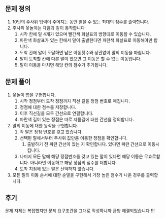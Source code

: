 ## 문제 정의

1. 10번의 주사위 입력이 주어지는 동안 얻을 수 있는 최대의 점수를 출력합니다.
2. 주사위 윷놀이는 다음과 같이 동작합니다
    1. 시작 칸에 말 4개가 있으며 빨간색 화살표의 방향대로 이동할 수 있습니다.
    2. 파란색 화살표가 있는 칸에서 말이 출발한다면 파란색 화살표로 이동해야만 합니다.
    3. 도착 칸에 말이 도달하면 남은 이동횟수와 상관없이 말의 이동을 마칩니다.
    4. 말이 도착할 칸에 다른 말이 있으면 그 이동은 할 수 없는 이동입니다.
    5. 말이 이동을 마치면 해당 칸의 점수가 추가됩니다.

## 문제 풀이

1. 윷놀이 맵을 구현합니다.
    1. 시작 정점부터 도착 정점까지 직선 길을 정점 번호로 매깁니다.
    2. 정점에 대한 점수를 저장합니다.
    3. 이후 직선길을 모두 간선으로 연결합니다.
    4. 파란색 길이 있는 정점은 따로 지름길에 대한 간선을 정의합니다.
2. 말의 이동에 대한 동작을 구현합니다.
    1. 각 말은 정점 번호를 갖고 있습니다.
    2. 선택된 말에서부터 주사위 값만큼 이동한 정점을 확인합니다.
        1. 출발하기 전 파란 간선이 있는 지 확인합니다. 있다면 파란 간선으로 이동시킵니다.
    3. 나머지 모든 말에 해당 정점번호를 갖고 있는 말이 있다면 해당 이동은 무효로합니다. 아니라면 이동하고 해당 정점의 점수를 더합니다.
    4. 도착 지점에 있는 말은 선택하지 않습니다.
3. 모든 말의 이동 순서에 대한 순열을 구현해서 가장 높은 점수가 나온 경우를 출력합니다.

## 후기

문제 자체는 복잡했지만 문제 요구조건을 그대로 작성하니까 금방 해결되었습니다 !!!